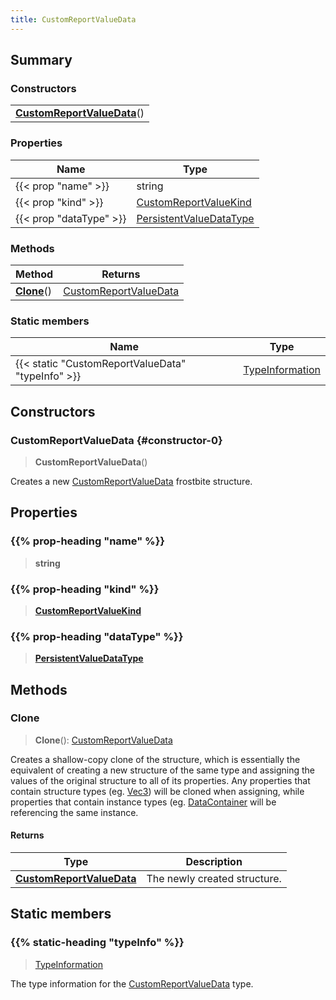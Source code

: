 ```yaml
---
title: CustomReportValueData
---
```



## Summary
### Constructors
| |
| ----------- |
| **[CustomReportValueData](#constructor-0)**() |

### Properties
| Name | Type |
| ---- | ---- |
| {{< prop "name" >}} | string |
| {{< prop "kind" >}} | [CustomReportValueKind](/vext/ref/fb/customreportvaluekind) |
| {{< prop "dataType" >}} | [PersistentValueDataType](/vext/ref/fb/persistentvaluedatatype) |

### Methods
| Method | Returns |
| ------ | ---- |
| **[Clone](#clone)**() | [CustomReportValueData](/vext/ref/fb/customreportvaluedata) |

### Static members
| Name | Type |
| ---- | ---- |
| {{< static "CustomReportValueData" "typeInfo" >}} | [TypeInformation](/vext/ref/shared/class/typeinformation) |

## Constructors
### CustomReportValueData {#constructor-0}
> **CustomReportValueData**()

Creates a new [CustomReportValueData](/vext/ref/fb/customreportvaluedata) frostbite structure.

## Properties
### {{% prop-heading "name" %}}
> **string**

### {{% prop-heading "kind" %}}
> **[CustomReportValueKind](/vext/ref/fb/customreportvaluekind)**

### {{% prop-heading "dataType" %}}
> **[PersistentValueDataType](/vext/ref/fb/persistentvaluedatatype)**

## Methods
### Clone
> **Clone**(): [CustomReportValueData](/vext/ref/fb/customreportvaluedata)

Creates a shallow-copy clone of the structure, which is essentially the equivalent of creating a new structure of the same type and assigning the values of the original structure to all of its properties. Any properties that contain structure types (eg. [Vec3](/vext/ref/shared/class/vec3)) will be cloned when assigning, while properties that contain instance types (eg. [DataContainer](/vext/ref/shared/class/datacontainer) will be referencing the same instance.

#### Returns
| Type | Description |
| ---- | ----------- |
| **[CustomReportValueData](/vext/ref/fb/customreportvaluedata)** | The newly created structure. |

## Static members
### {{% static-heading "typeInfo" %}}
> [TypeInformation](/vext/ref/shared/class/typeinformation)

The type information for the [CustomReportValueData](/vext/ref/fb/customreportvaluedata) type.

